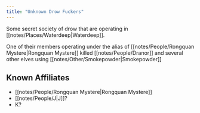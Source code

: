 ```yaml
---
title: "Unknown Drow Fuckers"
---
```

Some secret society of drow that are operating in [[notes/Places/Waterdeep|Waterdeep]].

One of their members operating under the alias of [[notes/People/Rongquan Mystere|Rongquan Mystere]] killed [[notes/People/Dranor]] and several other elves using [[notes/Other/Smokepowder|Smokepowder]]

## Known Affiliates
- [[notes/People/Rongquan Mystere|Rongquan Mystere]]
- [[notes/People/J|J]]?
- K?